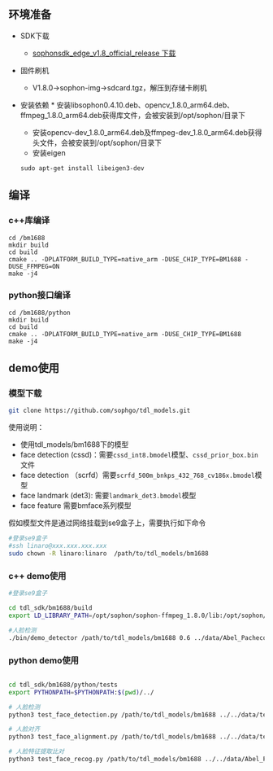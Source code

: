 
## 环境准备

* SDK下载
  * [sophonsdk_edge_v1.8_official_release 下载](https://developer.sophgo.com/site/index/material/92/all.html)

* 固件刷机
  * V1.8.0->sophon-img->sdcard.tgz，解压到存储卡刷机

* 安装依赖
  *
  安装libsophon0.4.10.deb、opencv_1.8.0_arm64.deb、ffmpeg_1.8.0_arm64.deb获得库文件，会被安装到/opt/sophon/目录下
  * 安装opencv-dev_1.8.0_arm64.deb及ffmpeg-dev_1.8.0_arm64.deb获得头文件，会被安装到/opt/sophon/目录下
  * 安装eigen

  ```shell
  sudo apt-get install libeigen3-dev
  
  ```

## 编译

### c++库编译

```shell
cd /bm1688
mkdir build
cd build
cmake .. -DPLATFORM_BUILD_TYPE=native_arm -DUSE_CHIP_TYPE=BM1688 -DUSE_FFMPEG=ON
make -j4
```

### python接口编译

```shell
cd /bm1688/python
mkdir build
cd build
cmake .. -DPLATFORM_BUILD_TYPE=native_arm -DUSE_CHIP_TYPE=BM1688
make -j4
```

## demo使用

### 模型下载

```sh
git clone https://github.com/sophgo/tdl_models.git
```

使用说明：

* 使用tdl_models/bm1688下的模型
* face detection (cssd)：需要`cssd_int8.bmodel`模型、`cssd_prior_box.bin`文件
* face detection （scrfd）需要`scrfd_500m_bnkps_432_768_cv186x.bmodel`模型
* face landmark (det3): 需要`landmark_det3.bmodel`模型
* face feature 需要bmface系列模型

假如模型文件是通过网络挂载到se9盒子上，需要执行如下命令

```sh
#登录se9盒子
#ssh linaro@xxx.xxx.xxx.xxx
sudo chown -R linaro:linaro  /path/to/tdl_models/bm1688
```

### c++ demo使用

```sh
#登录se9盒子

cd tdl_sdk/bm1688/build
export LD_LIBRARY_PATH=/opt/sophon/sophon-ffmpeg_1.8.0/lib:/opt/sophon/sophon-opencv_1.8.0/lib:/opt/sophon/libsophon-0.4.10/lib/:$(pwd)/lib

#人脸检测
./bin/demo_detector /path/to/tdl_models/bm1688 0.6 ../data/Abel_Pacheco_0001.jpg


```

### python demo使用

```sh

cd tdl_sdk/bm1688/python/tests
export PYTHONPATH=$PYTHONPATH:$(pwd)/../

# 人脸检测
python3 test_face_detection.py /path/to/tdl_models/bm1688 ../../data/test_2.jpg

# 人脸对齐
python3 test_face_alignment.py /path/to/tdl_models/bm1688 ../../data/test_2.jpg

# 人脸特征提取比对
python3 test_face_recog.py /path/to/tdl_models/bm1688 ../../data/Abel_Pacheco_0001.jpg ../../data/Abel_Pacheco_0004.jpg

```
